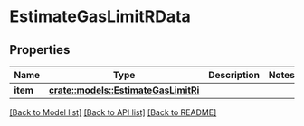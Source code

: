 # EstimateGasLimitRData

## Properties

Name | Type | Description | Notes
------------ | ------------- | ------------- | -------------
**item** | [**crate::models::EstimateGasLimitRi**](EstimateGasLimitRI.md) |  | 

[[Back to Model list]](../README.md#documentation-for-models) [[Back to API list]](../README.md#documentation-for-api-endpoints) [[Back to README]](../README.md)


